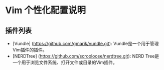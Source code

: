 Vim 个性化配置说明
=====

插件列表
--------

 * [Vundle] (https://github.com/gmarik/vundle.git): Vundle是一个用于管理Vim插件的插件。
 * [NERDTree] (https://github.com/scrooloose/nerdtree.git): NERD Tree是一个用于浏览文件系统、打开文件或目录的Vim插件。
